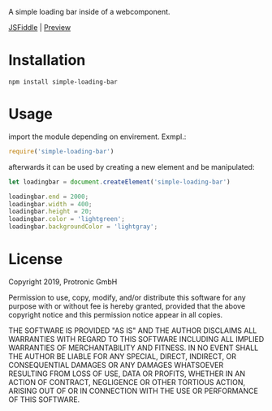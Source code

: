 A simple loading bar inside of a webcomponent.

[JSFiddle](https://jsfiddle.net/razoth/cdet9o7q/3/) | 
[Preview](https://unpkg.com/simple-loading-bar@1.0.2/index.html)

# Installation

```
npm install simple-loading-bar
```


# Usage

import the module depending on envirement. Exmpl.:
```javascript
require('simple-loading-bar')
```

afterwards it can be used by creating a new element and be manipulated:
```javascript
let loadingbar = document.createElement('simple-loading-bar')

loadingbar.end = 2000;
loadingbar.width = 400;
loadingbar.height = 20;
loadingbar.color = 'lightgreen';
loadingbar.backgroundColor = 'lightgray';
```

# License 

Copyright 2019, Protronic GmbH

Permission to use, copy, modify, and/or distribute this software for any
purpose with or without fee is hereby granted, provided that the above
copyright notice and this permission notice appear in all copies.

THE SOFTWARE IS PROVIDED "AS IS" AND THE AUTHOR DISCLAIMS ALL WARRANTIES
WITH REGARD TO THIS SOFTWARE INCLUDING ALL IMPLIED WARRANTIES OF
MERCHANTABILITY AND FITNESS. IN NO EVENT SHALL THE AUTHOR BE LIABLE FOR
ANY SPECIAL, DIRECT, INDIRECT, OR CONSEQUENTIAL DAMAGES OR ANY DAMAGES
WHATSOEVER RESULTING FROM LOSS OF USE, DATA OR PROFITS, WHETHER IN AN
ACTION OF CONTRACT, NEGLIGENCE OR OTHER TORTIOUS ACTION, ARISING OUT OF
OR IN CONNECTION WITH THE USE OR PERFORMANCE OF THIS SOFTWARE.
